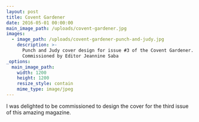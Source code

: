 ```yaml
---
layout: post
title: Covent Gardener
date: 2016-05-01 00:00:00
main_image_path: /uploads/covent-gardener.jpg
images:
  - image_path: /uploads/covent-gardener-punch-and-judy.jpg
    description: >-
      Punch and Judy cover design for issue #3 of the Covent Gardener.
      Commissioned by Editor Jeannine Saba
_options:
  main_image_path:
    width: 1200
    height: 1200
    resize_style: contain
    mime_type: image/jpeg
---
```


I was delighted to be commissioned to design the cover for the third issue of this amazing magazine.
